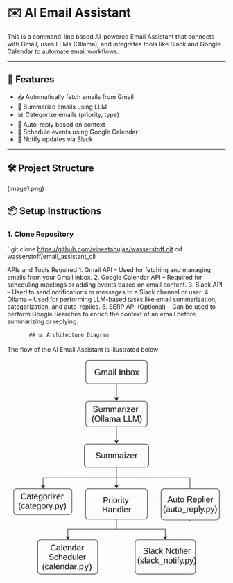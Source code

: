 # ✉️ AI Email Assistant

This is a command-line based AI-powered Email Assistant that connects with Gmail, uses LLMs (Ollama), and integrates tools like Slack and Google Calendar to automate email workflows.

---

## 🚀 Features

- 📥 Automatically fetch emails from Gmail  
- 🧠 Summarize emails using LLM  
- 📊 Categorize emails (priority, type)  
- 🤖 Auto-reply based on context  
- 📅 Schedule events using Google Calendar  
- 📣 Notify updates via Slack  

---

## 🛠️ Project Structure
(image1.png)

## 📦 Setup Instructions

### 1. Clone Repository

`
git clone https://github.com/vineetahujaa/wasserstoff.git
cd wasserstoff/email_assistant_cli

APIs and Tools Required
	1.	Gmail API – Used for fetching and managing emails from your Gmail inbox.
	2.	Google Calendar API – Required for scheduling meetings or adding events based on email content.
	3.	Slack API – Used to send notifications or messages to a Slack channel or user.
	4.	Ollama – Used for performing LLM-based tasks like email summarization, categorization, and auto-replies.
	5.	SERP API (Optional) – Can be used to perform Google Searches to enrich the context of an email before summarizing or replying.



           ## 📊 Architecture Diagram

The flow of the AI Email Assistant is illustrated below:

![Architecture Diagram](image.png)
